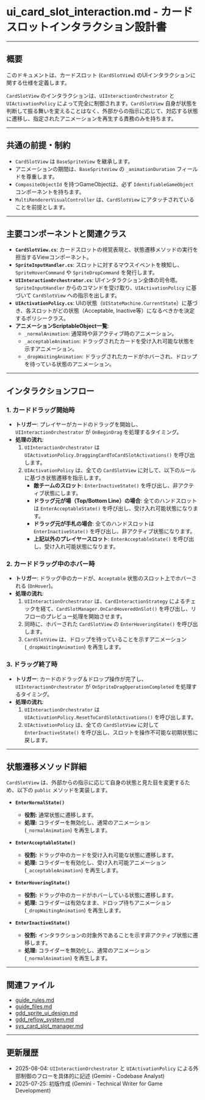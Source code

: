 # ui_card_slot_interaction.md - カードスロットインタラクション設計書

---

## 概要

このドキュメントは、カードスロット (`CardSlotView`) のUIインタラクションに関する仕様を定義します。

`CardSlotView` のインタラクションは、`UIInteractionOrchestrator` と `UIActivationPolicy` によって完全に制御されます。`CardSlotView` 自身が状態を判断して振る舞いを変えることはなく、外部からの指示に応じて、対応する状態に遷移し、指定されたアニメーションを再生する責務のみを持ちます。

---

## 共通の前提・制約

- `CardSlotView` は `BaseSpriteView` を継承します。
- アニメーションの期間は、`BaseSpriteView` の `_animationDuration` フィールドを尊重します。
- `CompositeObjectId` を持つGameObjectは、必ず `IdentifiableGameObject` コンポーネントを持ちます。
- `MultiRendererVisualController` は、`CardSlotView` にアタッチされていることを前提とします。

---

## 主要コンポーネントと関連クラス

- **`CardSlotView.cs`**: カードスロットの視覚表現と、状態遷移メソッドの実行を担当するViewコンポーネント。
- **`SpriteInputHandler.cs`**: スロットに対するマウスイベントを検知し、`SpriteHoverCommand` や `SpriteDropCommand` を発行します。
- **`UIInteractionOrchestrator.cs`**: UIインタラクション全体の司令塔。`SpriteInputHandler` からのコマンドを受け取り、`UIActivationPolicy` に基づいて `CardSlotView` への指示を出します。
- **`UIActivationPolicy.cs`**: UIの状態（`UIStateMachine.CurrentState`）に基づき、各スロットがどの状態（Acceptable, Inactive等）になるべきかを決定するポリシークラス。
- **アニメーションScriptableObject一覧**:
    - `_normalAnimation`: 通常時や非アクティブ時のアニメーション。
    - `_acceptableAnimation`: ドラッグされたカードを受け入れ可能な状態を示すアニメーション。
    - `_dropWaitingAnimation`: ドラッグされたカードがホバーされ、ドロップを待っている状態のアニメーション。

---

## インタラクションフロー

### 1. カードドラッグ開始時

- **トリガー**: プレイヤーがカードのドラッグを開始し、`UIInteractionOrchestrator` が `OnBeginDrag` を処理するタイミング。
- **処理の流れ**:
    1. `UIInteractionOrchestrator` は `UIActivationPolicy.DraggingCardToCardSlotActivations()` を呼び出します。
    2. `UIActivationPolicy` は、全ての `CardSlotView` に対して、以下のルールに基づき状態遷移を指示します。
        - **敵チームのスロット**: `EnterInactiveState()` を呼び出し、非アクティブ状態にします。
        - **ドラッグ元が場（Top/Bottom Line）の場合**: 全てのハンドスロットは `EnterAcceptableState()` を呼び出し、受け入れ可能状態になります。
        - **ドラッグ元が手札の場合**: 全てのハンドスロットは `EnterInactiveState()` を呼び出し、非アクティブ状態になります。
        - **上記以外のプレイヤースロット**: `EnterAcceptableState()` を呼び出し、受け入れ可能状態になります。

### 2. カードドラッグ中のホバー時

- **トリガー**: ドラッグ中のカードが、`Acceptable` 状態のスロット上でホバーされる (`OnHover`)。
- **処理の流れ**:
    1. `UIInteractionOrchestrator` は、`CardInteractionStrategy` によるチェックを経て、`CardSlotManager.OnCardHoveredOnSlot()` を呼び出し、リフローのプレビュー処理を開始させます。
    2. 同時に、ホバーされた `CardSlotView` の `EnterHoveringState()` を呼び出します。
    3. `CardSlotView` は、ドロップを待っていることを示すアニメーション (`_dropWaitingAnimation`) を再生します。

### 3. ドラッグ終了時

- **トリガー**: カードのドラッグ＆ドロップ操作が完了し、`UIInteractionOrchestrator` が `OnSpriteDragOperationCompleted` を処理するタイミング。
- **処理の流れ**:
    1. `UIInteractionOrchestrator` は `UIActivationPolicy.ResetToCardSlotActivations()` を呼び出します。
    2. `UIActivationPolicy` は、全ての `CardSlotView` に対して `EnterInactiveState()` を呼び出し、スロットを操作不可能な初期状態に戻します。

---

## 状態遷移メソッド詳細

`CardSlotView` は、外部からの指示に応じて自身の状態と見た目を変更するため、以下の `public` メソッドを実装します。

- **`EnterNormalState()`**
  - **役割:** 通常状態に遷移します。
  - **処理:** コライダーを無効化し、通常のアニメーション (`_normalAnimation`) を再生します。

- **`EnterAcceptableState()`**
  - **役割:** ドラッグ中のカードを受け入れ可能な状態に遷移します。
  - **処理:** コライダーを有効化し、受け入れ可能アニメーション (`_acceptableAnimation`) を再生します。

- **`EnterHoveringState()`**
  - **役割:** ドラッグ中のカードがホバーしている状態に遷移します。
  - **処理:** コライダーは有効なまま、ドロップ待ちアニメーション (`_dropWaitingAnimation`) を再生します。

- **`EnterInactiveState()`**
  - **役割:** インタラクションの対象外であることを示す非アクティブ状態に遷移します。
  - **処理:** コライダーを無効化し、通常のアニメーション (`_normalAnimation`) を再生します。

---

## 関連ファイル

- [guide_rules.md](../../guide/guide_rules.md)
- [guide_files.md](../../guide/guide_files.md)
- [gdd_sprite_ui_design.md](../gdd/gdd_sprite_ui_design.md)
- [gdd_reflow_system.md](../gdd/gdd_reflow_system.md)
- [sys_card_slot_manager.md](../sys/sys_card_slot_manager.md)

---

## 更新履歴
- 2025-08-04: `UIInteractionOrchestrator` と `UIActivationPolicy` による外部制御のフローを具体的に記述 (Gemini - Codebase Analyst)
- 2025-07-25: 初版作成 (Gemini - Technical Writer for Game Development)